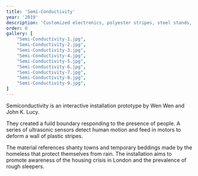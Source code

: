 ```yaml
---
title: 'Semi-Conductivity'
year: '2019'
description: 'Customized electronics, polyester stripes, steel stands, connection bits and cabling.'
order: 0
gallery: [
    "Semi-Conductivity-1.jpg",
    "Semi-Conductivity-2.jpg",
    "Semi-Conductivity-3.jpg",
    "Semi-Conductivity-4.jpg",
    "Semi-Conductivity-5.jpg",
    "Semi-Conductivity-6.jpg",
    "Semi-Conductivity-7.jpg",
    "Semi-Conductivity-8.jpg",
    "Semi-Conductivity-9.jpg",
]
---
```


Semiconductivity is an interactive installation prototype by Wen Wen and John K. Lucy.

They created a fuild boundary responding to the presence of people. A series of ultrasonic sensors detect human motion and feed in motors to deform a wall of plastic stripes.

The material references shanty towns and temporary beddings made by the homeless that protect themselves from rain. The installation aims to promote awareness of the housing crisis in London and the prevalence of rough sleepers.